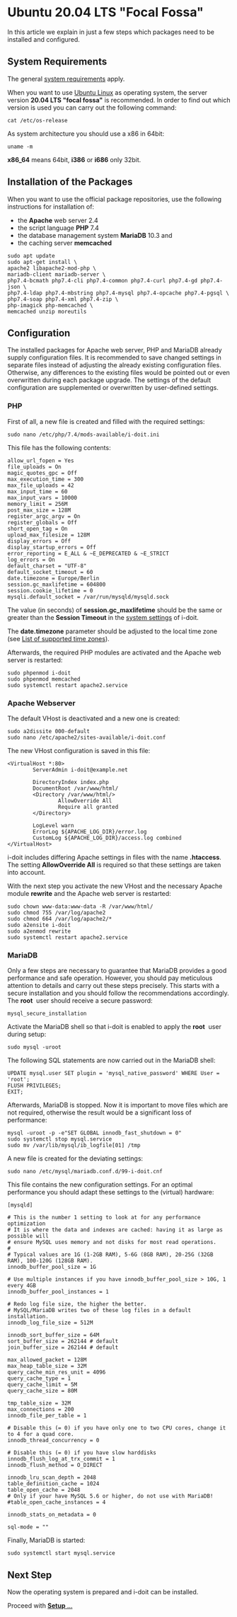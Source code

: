 # Ubuntu 20.04 LTS "Focal Fossa"

In this article we explain in just a few steps which packages need to be installed and configured.

System Requirements
-------------------

The general [system requirements](../../system-requirements.md) apply.

When you want to use [Ubuntu Linux](https://www.ubuntu.com/) as operating system, the server version **20.04 LTS "focal fossa"** is recommended. In order to find out which version is used you can carry out the following command:

```shell
cat /etc/os-release
```

As system architecture you should use a x86 in 64bit:

```shell
uname -m
```

**x86_64** means 64bit, **i386** or **i686** only 32bit.

Installation of the Packages
----------------------------

When you want to use the official package repositories, use the following instructions for installation of:

*   the **Apache** web server 2.4
*   the script language **PHP** 7.4
*   the database management system **MariaDB** 10.3 and
*   the caching server **memcached**

```shell
sudo apt update
sudo apt-get install \
apache2 libapache2-mod-php \
mariadb-client mariadb-server \
php7.4-bcmath php7.4-cli php7.4-common php7.4-curl php7.4-gd php7.4-json \
php7.4-ldap php7.4-mbstring php7.4-mysql php7.4-opcache php7.4-pgsql \
php7.4-soap php7.4-xml php7.4-zip \
php-imagick php-memcached \
memcached unzip moreutils
```

Configuration
-------------

The installed packages for Apache web server, PHP and MariaDB already supply configuration files. It is recommended to save changed settings in separate files instead of adjusting the already existing configuration files. Otherwise, any differences to the existing files would be pointed out or even overwritten during each package upgrade. The settings of the default configuration are supplemented or overwritten by user-defined settings.

### PHP

First of all, a new file is created and filled with the required settings:

```shell
sudo nano /etc/php/7.4/mods-available/i-doit.ini
```

This file has the following contents:

```shell
allow_url_fopen = Yes
file_uploads = On
magic_quotes_gpc = Off
max_execution_time = 300
max_file_uploads = 42
max_input_time = 60
max_input_vars = 10000
memory_limit = 256M
post_max_size = 128M
register_argc_argv = On
register_globals = Off
short_open_tag = On
upload_max_filesize = 128M
display_errors = Off
display_startup_errors = Off
error_reporting = E_ALL & ~E_DEPRECATED & ~E_STRICT
log_errors = On
default_charset = "UTF-8"
default_socket_timeout = 60
date.timezone = Europe/Berlin
session.gc_maxlifetime = 604800
session.cookie_lifetime = 0
mysqli.default_socket = /var/run/mysqld/mysqld.sock
```

The value (in seconds) of **session.gc_maxlifetime** should be the same or greater than the **Session Timeout** in the [system settings](../system-settings.md) of i-doit.

The **date.timezone** parameter should be adjusted to the local time zone (see [List of supported time zones](http://php.net/manual/en/timezones.php)).

Afterwards, the required PHP modules are activated and the Apache web server is restarted:

```shell
sudo phpenmod i-doit
sudo phpenmod memcached
sudo systemctl restart apache2.service
```

### Apache Webserver

The default VHost is deactivated and a new one is created:

```shell
sudo a2dissite 000-default
sudo nano /etc/apache2/sites-available/i-doit.conf
```

The new VHost configuration is saved in this file:

```shell
<VirtualHost *:80>
        ServerAdmin i-doit@example.net
 
        DirectoryIndex index.php
        DocumentRoot /var/www/html/
        <Directory /var/www/html/>
                AllowOverride All
                Require all granted
        </Directory>
 
        LogLevel warn
        ErrorLog ${APACHE_LOG_DIR}/error.log
        CustomLog ${APACHE_LOG_DIR}/access.log combined
</VirtualHost>
```

i-doit includes differing Apache settings in files with the name **.htaccess**. The setting **AllowOverride All** is required so that these settings are taken into account.

With the next step you activate the new VHost and the necessary Apache module **rewrite** and the Apache web server is restarted:

```shell
sudo chown www-data:www-data -R /var/www/html/
sudo chmod 755 /var/log/apache2
sudo chmod 664 /var/log/apache2/*
sudo a2ensite i-doit
sudo a2enmod rewrite
sudo systemctl restart apache2.service
```

### MariaDB

Only a few steps are necessary to guarantee that MariaDB provides a good performance and safe operation. However, you should pay meticulous attention to details and carry out these steps precisely. This starts with a secure installation and you should follow the recommendations accordingly. The **root**  user should receive a secure password:

```shell
mysql_secure_installation
```

Activate the MariaDB shell so that i-doit is enabled to apply the **root**  user during setup:

```shell
sudo mysql -uroot
```

The following SQL statements are now carried out in the MariaDB shell:

```shell
UPDATE mysql.user SET plugin = 'mysql_native_password' WHERE User = 'root';
FLUSH PRIVILEGES;
EXIT;
```

Afterwards, MariaDB is stopped. Now it is important to move files which are not required, otherwise the result would be a significant loss of performance:

```shell
mysql -uroot -p -e"SET GLOBAL innodb_fast_shutdown = 0"
sudo systemctl stop mysql.service
sudo mv /var/lib/mysql/ib_logfile[01] /tmp
```

A new file is created for the deviating settings:

```shell
sudo nano /etc/mysql/mariadb.conf.d/99-i-doit.cnf
```

This file contains the new configuration settings. For an optimal performance you should adapt these settings to the (virtual) hardware:

```shell
[mysqld]
  
# This is the number 1 setting to look at for any performance optimization
# It is where the data and indexes are cached: having it as large as possible will
# ensure MySQL uses memory and not disks for most read operations.
#
# Typical values are 1G (1-2GB RAM), 5-6G (8GB RAM), 20-25G (32GB RAM), 100-120G (128GB RAM).
innodb_buffer_pool_size = 1G
 
# Use multiple instances if you have innodb_buffer_pool_size > 10G, 1 every 4GB
innodb_buffer_pool_instances = 1
 
# Redo log file size, the higher the better.
# MySQL/MariaDB writes two of these log files in a default installation.
innodb_log_file_size = 512M
 
innodb_sort_buffer_size = 64M
sort_buffer_size = 262144 # default
join_buffer_size = 262144 # default
 
max_allowed_packet = 128M
max_heap_table_size = 32M
query_cache_min_res_unit = 4096
query_cache_type = 1
query_cache_limit = 5M
query_cache_size = 80M
 
tmp_table_size = 32M
max_connections = 200
innodb_file_per_table = 1
 
# Disable this (= 0) if you have only one to two CPU cores, change it to 4 for a quad core.
innodb_thread_concurrency = 0
 
# Disable this (= 0) if you have slow harddisks
innodb_flush_log_at_trx_commit = 1
innodb_flush_method = O_DIRECT
 
innodb_lru_scan_depth = 2048
table_definition_cache = 1024
table_open_cache = 2048
# Only if your have MySQL 5.6 or higher, do not use with MariaDB!
#table_open_cache_instances = 4
 
innodb_stats_on_metadata = 0
 
sql-mode = ""
```

Finally, MariaDB is started:

```shell
sudo systemctl start mysql.service
```

Next Step
---------

Now the operating system is prepared and i-doit can be installed.

Proceed with [**Setup** …](../setup.md)